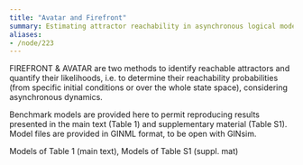 ```yaml
---
title: "Avatar and Firefront"
summary: Estimating attractor reachability in asynchronous logical models
aliases:
- /node/223
---
```



FIREFRONT & AVATAR are two methods to identify reachable attractors and quantify their likelihoods,
i.e. to determine their reachability probabilities (from specific initial conditions or over the 
whole state space), considering asynchronous dynamics.

Benchmark models are provided here to permit reproducing results presented in the main text (Table 1)
and supplementary material (Table S1). Model files are provided in GINML format, to be open with GINsim.

Models of Table 1 (main text),
Models of Table S1 (suppl. mat) 


